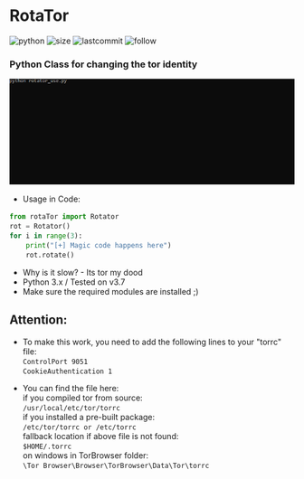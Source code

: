 # RotaTor
![python](https://img.shields.io/pypi/pyversions/Django.svg)
![size](https://img.shields.io/github/size/ak-wa/RotaTor/rotaTor.py.svg)
![lastcommit](https://img.shields.io/github/last-commit/ak-wa/RotaTor.svg)
![follow](https://img.shields.io/github/followers/ak-wa.svg?label=Follow&style=social)
### Python Class for changing the tor identity
![](rotator.gif)

* Usage in Code:  
```python
from rotaTor import Rotator
rot = Rotator()
for i in range(3):
    print("[+] Magic code happens here")
    rot.rotate()
 ```    
* Why is it slow? - Its tor my dood
* Python 3.x / Tested on v3.7
* Make sure the required modules are installed ;)


## Attention:
* To make this work, you need to add the following lines to your "torrc" file:  
`ControlPort 9051`  
`CookieAuthentication 1`

* You can find the file here:  
if you compiled tor from source:  
`/usr/local/etc/tor/torrc`  
if you installed a pre-built package:  
`/etc/tor/torrc or /etc/torrc`  
fallback location if above file is not found:  
`$HOME/.torrc`  
on windows in TorBrowser folder:  
`\Tor Browser\Browser\TorBrowser\Data\Tor\torrc`
